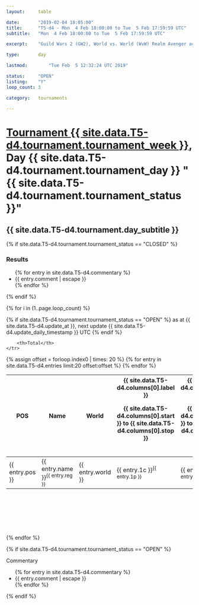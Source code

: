 ```yaml
---
layout: 	table

date: 		"2019-02-04 18:05:00"
title: 		"T5-d4 - Mon  4 Feb 18:00:00 to Tue  5 Feb 17:59:59 UTC"
subtitle: 	"Mon  4 Feb 18:00:00 to Tue  5 Feb 17:59:59 UTC"

excerpt:    "Guild Wars 2 (GW2), World vs. World (WvW) Realm Avenger achivement Tournament. \"Every Kill Counts\""

type:       day

lastmod: 		"Tue Feb  5 12:32:24 UTC 2019"

status:     "OPEN"
listing:    "Y"
loop_count: 3

category: 	tournaments

---
```

<div class="table_header">
    <h1><a href="{{ site.data.T5-d4.tournament.week_url }}">Tournament {{ site.data.T5-d4.tournament.tournament_week }}</a>, Day {{ site.data.T5-d4.tournament.tournament_day }} "{{ site.data.T5-d4.tournament.tournament_status }}"</h1>
    <h2>{{ site.data.T5-d4.tournament.day_subtitle }}</h2> 
</div>

{% if site.data.T5-d4.tournament.tournament_status == "CLOSED" %} 
<div class="commentary">
  <h3>Results</h3>
  <ul>
    {% for entry in site.data.T5-d4.commentary %}
    <li class="commentary_list">{{ entry.comment | escape }}</li>
    {% endfor %}
  </ul>
</div>
{% endif %}


{% for i in (1..page.loop_count) %}

{% if site.data.T5-d4.tournament.tournament_status == "OPEN" %} 
<span class="table_nextupdate">as at {{ site.data.T5-d4.update_at }}, next update {{ site.data.T5-d4.update_daily_timestamp }} UTC</span> 
{% endif %}

<table class="day_table">
  <colgroup>
    <col style="width:18px">
    <col style="width:55px">
    <col style="width:55px">
    <col style="width:12px">
    <col style="width:12px">
    <col style="width:12px">
    <col style="width:12px">
    <col style="width:12px">
    <col style="width:12px">
    <col style="width:12px">
    <col style="width:12px">
    <col style="width:12px">
    <col style="width:12px">
    <col style="width:12px">
    <col style="width:12px">
    <col style="width:12px">
    <col style="width:12px">
    <col style="width:12px">
    <col style="width:12px">
    <col style="width:12px">
    <col style="width:12px">
    <col style="width:12px">
    <col style="width:12px">
    <col style="width:12px">
    <col style="width:12px">
    <col style="width:12px">
    <col style="width:12px">
    <col style="width:18px">
  </colgroup>  
  <thead>
    <tr>
        <th>POS</th>
        <th class="AlignLeft">Name</th>
        <th class="AlignLeft">World</th>

<th><div class="label">{{ site.data.T5-d4.columns[0].label }}<p class="onhover">{{ site.data.T5-d4.columns[0].start }} to {{ site.data.T5-d4.columns[0].stop }}</p></div>​</th>
<th><div class="label">{{ site.data.T5-d4.columns[1].label }}<p class="onhover">{{ site.data.T5-d4.columns[1].start }} to {{ site.data.T5-d4.columns[1].stop }}</p></div>​</th>
<th><div class="label">{{ site.data.T5-d4.columns[2].label }}<p class="onhover">{{ site.data.T5-d4.columns[2].start }} to {{ site.data.T5-d4.columns[2].stop }}</p></div>​</th>
<th><div class="label">{{ site.data.T5-d4.columns[3].label }}<p class="onhover">{{ site.data.T5-d4.columns[3].start }} to {{ site.data.T5-d4.columns[3].stop }}</p></div>​</th>
<th><div class="label">{{ site.data.T5-d4.columns[4].label }}<p class="onhover">{{ site.data.T5-d4.columns[4].start }} to {{ site.data.T5-d4.columns[4].stop }}</p></div>​</th>
<th><div class="label">{{ site.data.T5-d4.columns[5].label }}<p class="onhover">{{ site.data.T5-d4.columns[5].start }} to {{ site.data.T5-d4.columns[5].stop }}</p></div>​</th>
<th><div class="label">{{ site.data.T5-d4.columns[6].label }}<p class="onhover">{{ site.data.T5-d4.columns[6].start }} to {{ site.data.T5-d4.columns[6].stop }}</p></div>​</th>
<th><div class="label">{{ site.data.T5-d4.columns[7].label }}<p class="onhover">{{ site.data.T5-d4.columns[7].start }} to {{ site.data.T5-d4.columns[7].stop }}</p></div>​</th>
<th><div class="label">{{ site.data.T5-d4.columns[8].label }}<p class="onhover">{{ site.data.T5-d4.columns[8].start }} to {{ site.data.T5-d4.columns[8].stop }}</p></div>​</th>
<th><div class="label">{{ site.data.T5-d4.columns[9].label }}<p class="onhover">{{ site.data.T5-d4.columns[9].start }} to {{ site.data.T5-d4.columns[9].stop }}</p></div>​</th>
<th><div class="label">{{ site.data.T5-d4.columns[10].label }}<p class="onhover">{{ site.data.T5-d4.columns[10].start }} to {{ site.data.T5-d4.columns[10].stop }}</p></div>​</th>

<th><div class="label">{{ site.data.T5-d4.columns[11].label }}<p class="onhover">{{ site.data.T5-d4.columns[11].start }} to {{ site.data.T5-d4.columns[11].stop }}</p></div>​</th>
<th><div class="label">{{ site.data.T5-d4.columns[12].label }}<p class="onhover">{{ site.data.T5-d4.columns[12].start }} to {{ site.data.T5-d4.columns[12].stop }}</p></div>​</th>
<th><div class="label">{{ site.data.T5-d4.columns[13].label }}<p class="onhover">{{ site.data.T5-d4.columns[13].start }} to {{ site.data.T5-d4.columns[13].stop }}</p></div>​</th>
<th><div class="label">{{ site.data.T5-d4.columns[14].label }}<p class="onhover">{{ site.data.T5-d4.columns[14].start }} to {{ site.data.T5-d4.columns[14].stop }}</p></div>​</th>
<th><div class="label">{{ site.data.T5-d4.columns[15].label }}<p class="onhover">{{ site.data.T5-d4.columns[15].start }} to {{ site.data.T5-d4.columns[15].stop }}</p></div>​</th>
<th><div class="label">{{ site.data.T5-d4.columns[16].label }}<p class="onhover">{{ site.data.T5-d4.columns[16].start }} to {{ site.data.T5-d4.columns[16].stop }}</p></div>​</th>
<th><div class="label">{{ site.data.T5-d4.columns[17].label }}<p class="onhover">{{ site.data.T5-d4.columns[17].start }} to {{ site.data.T5-d4.columns[17].stop }}</p></div>​</th>
<th><div class="label">{{ site.data.T5-d4.columns[18].label }}<p class="onhover">{{ site.data.T5-d4.columns[18].start }} to {{ site.data.T5-d4.columns[18].stop }}</p></div>​</th>
<th><div class="label">{{ site.data.T5-d4.columns[19].label }}<p class="onhover">{{ site.data.T5-d4.columns[19].start }} to {{ site.data.T5-d4.columns[19].stop }}</p></div>​</th>
<th><div class="label">{{ site.data.T5-d4.columns[20].label }}<p class="onhover">{{ site.data.T5-d4.columns[20].start }} to {{ site.data.T5-d4.columns[20].stop }}</p></div>​</th>

<th><div class="label">{{ site.data.T5-d4.columns[21].label }}<p class="onhover">{{ site.data.T5-d4.columns[21].start }} to {{ site.data.T5-d4.columns[21].stop }}</p></div>​</th>
<th><div class="label">{{ site.data.T5-d4.columns[22].label }}<p class="onhover">{{ site.data.T5-d4.columns[22].start }} to {{ site.data.T5-d4.columns[22].stop }}</p></div>​</th>
<th><div class="label">{{ site.data.T5-d4.columns[23].label }}<p class="onhover">{{ site.data.T5-d4.columns[23].start }} to {{ site.data.T5-d4.columns[23].stop }}</p></div>​</th>

        <th>Total</th>
    </tr>
  </thead>
  {% assign offset = forloop.index0 | times: 20 %}
<tbody>
{% for entry in site.data.T5-d4.entries limit:20 offset:offset %}
  <tr>
    <td class="pl{{ entry.pos }}">{{ entry.pos }}</td>
    <td class="AlignLeft">{{ entry.name }}<sup>{{ entry.reg }}</sup></td>
    <td class="AlignLeft">{{ entry.world }}</td>
    <td class="pl{{ entry.1p }}">{{ entry.1c }}<sup>{{ entry.1p }}</sup></td>
    <td class="pl{{ entry.2p }}">{{ entry.2c }}<sup>{{ entry.2p }}</sup></td>
    <td class="pl{{ entry.3p }}">{{ entry.3c }}<sup>{{ entry.3p }}</sup></td>
    <td class="pl{{ entry.4p }}">{{ entry.4c }}<sup>{{ entry.4p }}</sup></td>
    <td class="pl{{ entry.5p }}">{{ entry.5c }}<sup>{{ entry.5p }}</sup></td>
    <td class="pl{{ entry.6p }}">{{ entry.6c }}<sup>{{ entry.6p }}</sup></td>
    <td class="pl{{ entry.7p }}">{{ entry.7c }}<sup>{{ entry.7p }}</sup></td>
    <td class="pl{{ entry.8p }}">{{ entry.8c }}<sup>{{ entry.8p }}</sup></td>
    <td class="pl{{ entry.9p }}">{{ entry.9c }}<sup>{{ entry.9p }}</sup></td>
    <td class="pl{{ entry.10p }}">{{ entry.10c }}<sup>{{ entry.10p }}</sup></td>
    <td class="pl{{ entry.11p }}">{{ entry.11c }}<sup>{{ entry.11p }}</sup></td>
    <td class="pl{{ entry.12p }}">{{ entry.12c }}<sup>{{ entry.12p }}</sup></td>
    <td class="pl{{ entry.13p }}">{{ entry.13c }}<sup>{{ entry.13p }}</sup></td>
    <td class="pl{{ entry.14p }}">{{ entry.14c }}<sup>{{ entry.14p }}</sup></td>
    <td class="pl{{ entry.15p }}">{{ entry.15c }}<sup>{{ entry.15p }}</sup></td>
    <td class="pl{{ entry.16p }}">{{ entry.16c }}<sup>{{ entry.16p }}</sup></td>
    <td class="pl{{ entry.17p }}">{{ entry.17c }}<sup>{{ entry.17p }}</sup></td>
    <td class="pl{{ entry.18p }}">{{ entry.18c }}<sup>{{ entry.18p }}</sup></td>
    <td class="pl{{ entry.19p }}">{{ entry.19c }}<sup>{{ entry.19p }}</sup></td>
    <td class="pl{{ entry.20p }}">{{ entry.20c }}<sup>{{ entry.20p }}</sup></td>
    <td class="pl{{ entry.21p }}">{{ entry.21c }}<sup>{{ entry.21p }}</sup></td>
    <td class="pl{{ entry.22p }}">{{ entry.22c }}<sup>{{ entry.22p }}</sup></td>
    <td class="pl{{ entry.23p }}">{{ entry.23c }}<sup>{{ entry.23p }}</sup></td>
    <td class="pl{{ entry.24p }}">{{ entry.24c }}<sup>{{ entry.24p }}</sup></td>
    <td>{{ entry.total }}</td>
  </tr>
{% endfor %}  
</tbody>
</table>
<div class="leaderboard">
  <script async src="//pagead2.googlesyndication.com/pagead/js/adsbygoogle.js"></script>
  <!-- 728x90 -->
  <ins class="adsbygoogle"
       style="display:inline-block;width:728px;height:90px"
       data-ad-client="ca-pub-3274917281288240"
       data-ad-slot="3870538733"></ins>
  <script>
  (adsbygoogle = window.adsbygoogle || []).push({});
  </script>    
</div>
<br />
{% endfor %}

{% if site.data.T5-d4.tournament.tournament_status == "OPEN" %} 
<div class="commentary">
  <span class="commentary_title">Commentary</span>
  <ul>
    {% for entry in site.data.T5-d4.commentary %}
    <li class="commentary_list">{{ entry.comment | escape }}</li>
    {% endfor %}
  </ul>
</div>
{% endif %}


